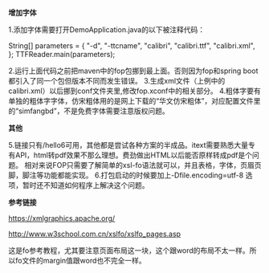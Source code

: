 
<b>增加字体</b>

1.添加字体需要打开DemoApplication.java的以下被注释代码：

String[] parameters = {
				"-d",
				"-ttcname",
				"calibri",
				"calibri.ttf", "calibri.xml", };
TTFReader.main(parameters);

2.运行上面代码之前把maven中的fop包挪到最上面。否则因为fop和spring boot都引入了同一个包但版本不同而发生错误。
3.生成xml文件（上例中的calibri.xml）以后挪到conf文件夹里,修改fop.xconf中的相关部分。
4.粗体字要有单独的粗体字字体，仿宋粗体用的是网上下载的“华文仿宋粗体”，对应配置文件里的“simfangbd”，不是免费字体需要注意版权问题。

<b>其他</b>

5.链接只有/hello6可用，其他都是尝试各种方案的半成品。itext需要熟悉大量专有API，html转pdf效果不那么理想。费劲做出HTML以后能否原样转成pdf是个问题。
相对来说FOP只需要了解简单的xsl-fo语法就可以，并且表格，字体，页眉页脚，脚注等功能都能实现。 
6.打包启动的时候要加上-Dfile.encoding=utf-8 选项，暂时还不知道如何程序上解决这个问题。

<b>参考链接</b>

https://xmlgraphics.apache.org/

http://www.w3school.com.cn/xslfo/xslfo_pages.asp 

这是fo参考教程，尤其要注意页面布局这一块，这个跟word的布局不太一样。所以fo文件的margin值跟word也不完全一样。

